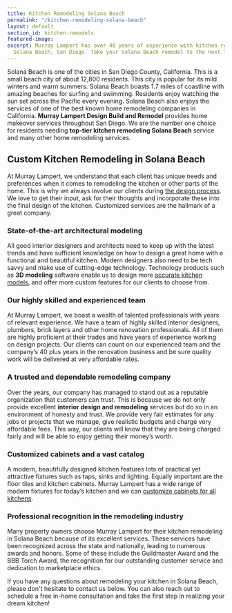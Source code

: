 ```yaml
---
title: Kitchen Remodeling Solana Beach
permalink: "/kitchen-remodeling-solana-beach"
layout: default
section_id: kitchen-remodels
featured-image: 
excerpt: Murray Lampert has over 40 years of experience with kitchen remodeling in
  Solana Beach, San Diego. Take your Solana Beach remodel to the next level with us.
---
```


Solana Beach is one of the cities in San Diego County, California. This is a small beach city of about 12,800 residents. This city is popular for its mild winters and warm summers. Solana Beach boasts 1.7 miles of coastline with amazing beaches for surfing and swimming. Residents enjoy watching the sun set across the Pacific every evening. Solana Beach also enjoys the services of one of the best known home remodeling companies in California. <strong>Murray Lampert Design Build and Remodel</strong> provides home makeover services throughout San Diego. We are the number one choice for residents needing <strong>top-tier kitchen remodeling Solana Beach</strong> service and many other home remodeling services.

## Custom Kitchen Remodeling in Solana Beach

At Murray Lampert, we understand that each client has unique needs and preferences when it comes to remodeling the kitchen or other parts of the home. This is why we always involve our clients during <a href="http://murraylampert.com/san-diego-home-design-services/">the design process</a>. We love to get their input, ask for their thoughts and incorporate these into the final design of the kitchen. Customized services are the hallmark of a great company.

### State-of-the-art architectural modeling

All good interior designers and architects need to keep up with the latest trends and have sufficient knowledge on how to design a great home with a functional and beautiful kitchen. Modern designers also need to be tech savvy and make use of cutting-edge technology. Technology products such as <strong>3D modeling</strong> software enable us to design more <a href="http://murraylampert.com/3d-architectural-rendering-services/">accurate kitchen models</a>, and offer more custom features for our clients to choose from.

### Our highly skilled and experienced team

At Murray Lampert, we boast a wealth of talented professionals with years of relevant experience. We have a team of highly skilled interior designers, plumbers, brick layers and other home renovation professionals. All of them are highly proficient at their trades and have years of experience working on design projects. Our clients can count on our experienced team and the company’s 40 plus years in the renovation business and be sure quality work will be delivered at very affordable rates.

### A trusted and dependable remodeling company

Over the years, our company has managed to stand out as a reputable organization that customers can trust. This is because we do not only provide excellent <strong>interior design and remodeling</strong> services but do so in an environment of honesty and trust. We provide very fair estimates for any jobs or projects that we manage, give realistic budgets and charge very affordable fees. This way, our clients will know that they are being charged fairly and will be able to enjoy getting their money’s worth.

### Customized cabinets and a vast catalog

A modern, beautifully designed kitchen features lots of practical yet attractive fixtures such as taps, sinks and lighting. Equally important are the floor tiles and kitchen cabinets. Murray Lampert has a wide range of modern fixtures for today’s kitchen and we can <a href="http://murraylampert.com/san-diego-custom-cabinet-construction-services/">customize cabinets for all kitchens</a>.

### Professional recognition in the remodeling industry

Many property owners choose Murray Lampert for their kitchen remodeling in Solana Beach because of its excellent services. These services have been recognized across the state and nationally, leading to numerous awards and honors. Some of these include the Guildmaster Award and the BBB Torch Award, the recognition for our outstanding customer service and dedication to marketplace ethics.

If you have any questions about remodeling your kitchen in Solana Beach, please don't hesitate to contact us below. You can also reach out to schedule a free in-home consultation and take the first step in realizing your dream kitchen!
